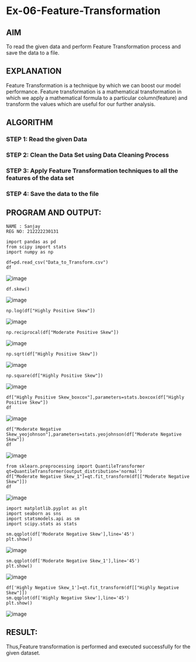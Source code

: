 # Ex-06-Feature-Transformation

## AIM
To read the given data and perform Feature Transformation process and save the data to a file.

## EXPLANATION
Feature Transformation is a technique by which we can boost our model performance. Feature transformation is a mathematical transformation in which we apply a mathematical formula to a particular column(feature) and transform the values which are useful for our further analysis.

## ALGORITHM
### STEP 1: Read the given Data

### STEP 2: Clean the Data Set using Data Cleaning Process

### STEP 3: Apply Feature Transformation techniques to all the features of the data set

### STEP 4: Save the data to the file

## PROGRAM AND OUTPUT:
```
NAME : Sanjay
REG NO: 212222230131
```
```
import pandas as pd
from scipy import stats
import numpy as np
```
```
df=pd.read_csv("Data_to_Transform.csv")
df
```

![image](https://github.com/JoyceBeulah/Ex-06-Feature-Transformation/assets/118343698/3805dbef-ab5f-49b4-bdbc-fe3293454984)

```
df.skew()
```

![image](https://github.com/JoyceBeulah/Ex-06-Feature-Transformation/assets/118343698/3fd9e28a-5d82-430c-a732-19146cea2861)

```
np.log(df["Highly Positive Skew"])
```

![image](https://github.com/JoyceBeulah/Ex-06-Feature-Transformation/assets/118343698/08006ad8-ed48-4c26-81c1-244c8849e0ef)

```
np.reciprocal(df["Moderate Positive Skew"])
```

![image](https://github.com/JoyceBeulah/Ex-06-Feature-Transformation/assets/118343698/3eb5ce3a-7993-4bcf-a0ab-c367bd13e564)

```
np.sqrt(df["Highly Positive Skew"])
```

![image](https://github.com/JoyceBeulah/Ex-06-Feature-Transformation/assets/118343698/40c1142e-890f-4dc8-92ef-241dfef3f96d)

```
np.square(df["Highly Positive Skew"])
```

![image](https://github.com/JoyceBeulah/Ex-06-Feature-Transformation/assets/118343698/69f74411-a8f6-4949-a7d7-92cb57f50e09)

```
df["Highly Positive Skew_boxcox"],parameters=stats.boxcox(df["Highly Positive Skew"])
df
```

![image](https://github.com/JoyceBeulah/Ex-06-Feature-Transformation/assets/118343698/8cea9b87-b6e3-496e-94e3-a76bcfb36ae3)

```
df["Moderate Negative Skew_yeojohnson"],parameters=stats.yeojohnson(df["Moderate Negative Skew"])
df
```

![image](https://github.com/JoyceBeulah/Ex-06-Feature-Transformation/assets/118343698/8e2eebec-bdaf-497e-bf01-f0a907735840)

```
from sklearn.preprocessing import QuantileTransformer
qt=QuantileTransformer(output_distribution='normal')
df["Moderate Negative Skew_1"]=qt.fit_transform(df[["Moderate Negative Skew"]])
df
```

![image](https://github.com/JoyceBeulah/Ex-06-Feature-Transformation/assets/118343698/f267eaa2-6272-4edd-bd46-e30e38511fbf)

```
import matplotlib.pyplot as plt
import seaborn as sns
import statsmodels.api as sm
import scipy.stats as stats
```
```
sm.qqplot(df['Moderate Negative Skew'],line='45')
plt.show()
```

![image](https://github.com/JoyceBeulah/Ex-06-Feature-Transformation/assets/118343698/718226f5-5b1e-4d4c-aca8-562fd2444016)

```
sm.qqplot(df['Moderate Negative Skew_1'],line='45')
plt.show()
```

![image](https://github.com/JoyceBeulah/Ex-06-Feature-Transformation/assets/118343698/f2126b6f-adf7-4454-a4c6-158d861e90e2)

```
df['Highly Negative Skew_1']=qt.fit_transform(df[["Highly Negative Skew"]])
sm.qqplot(df['Highly Negative Skew'],line='45')
plt.show()
```

![image](https://github.com/JoyceBeulah/Ex-06-Feature-Transformation/assets/118343698/16d129d9-e2bc-46d1-a86a-b2e607814af4)

## RESULT:
Thus,Feature transformation is performed and executed successfully for the given dataset.

